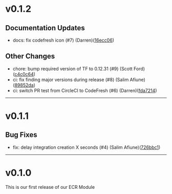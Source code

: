 # v0.1.2

## Documentation Updates
* docs: fix codefresh icon (#7) (Darren)([16ecc06](https://github.com/lacework/terraform-aws-ecr/commit/16ecc06ce8daea1bd24c916fa99b7409feaef822))
## Other Changes
* chore: bump required version of TF to 0.12.31 (#9) (Scott Ford)([c4c0c64](https://github.com/lacework/terraform-aws-ecr/commit/c4c0c647f7d78e63899d4f6303114b978cb17625))
* ci: fix finding major versions during release (#8) (Salim Afiune)([89852da](https://github.com/lacework/terraform-aws-ecr/commit/89852da696aa076aa8bdc3f47d784ecde7e67b8c))
* ci: switch PR test from CircleCI to CodeFresh (#6) (Darren)([fda7214](https://github.com/lacework/terraform-aws-ecr/commit/fda7214a20da777e24700952bc75eb4cf914b963))
---
# v0.1.1

## Bug Fixes
* fix: delay integration creation X seconds (#4) (Salim Afiune)([726bbc1](https://github.com/lacework/terraform-aws-ecr/commit/726bbc1ffb2c04bdc0b72477887493b20a8f4f1f))
---
# v0.1.0

This is our first release of our ECR Module
